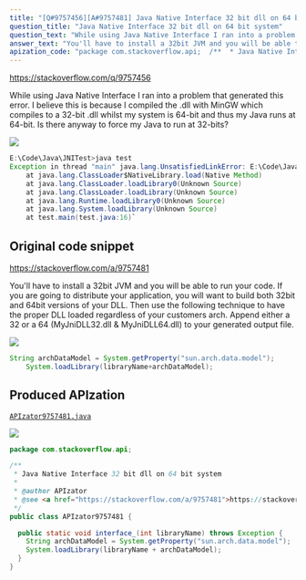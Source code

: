 ```yaml
---
title: "[Q#9757456][A#9757481] Java Native Interface 32 bit dll on 64 bit system"
question_title: "Java Native Interface 32 bit dll on 64 bit system"
question_text: "While using Java Native Interface I ran into a problem that generated this error. I believe this is because I compiled the .dll with MinGW which compiles to a 32-bit .dll whilst my system is 64-bit and thus my Java runs at 64-bit. Is there anyway to force my Java to run at 32-bits?"
answer_text: "You'll have to install a 32bit JVM and you will be able to run your code. If you are going to distribute your application, you will want to build both 32bit and 64bit versions of your DLL.  Then use the following technique to have the proper DLL loaded regardless of your customers arch.  Append either a 32 or a 64 (MyJniDLL32.dll & MyJniDLL64.dll) to your generated output file."
apization_code: "package com.stackoverflow.api;  /**  * Java Native Interface 32 bit dll on 64 bit system  *  * @author APIzator  * @see <a href=\"https://stackoverflow.com/a/9757481\">https://stackoverflow.com/a/9757481</a>  */ public class APIzator9757481 {    public static void interface_(int libraryName) throws Exception {     String archDataModel = System.getProperty(\"sun.arch.data.model\");     System.loadLibrary(libraryName + archDataModel);   } }"
---
```


https://stackoverflow.com/q/9757456

While using Java Native Interface I ran into a problem that generated this error. I believe this is because I compiled the .dll with MinGW which compiles to a 32-bit .dll whilst my system is 64-bit and thus my Java runs at 64-bit.
Is there anyway to force my Java to run at 32-bits?


<div class="code-logo"><img src="/stackoverflow.png" /></div>

```java
E:\Code\Java\JNITest>java test
Exception in thread "main" java.lang.UnsatisfiedLinkError: E:\Code\Java\JNITest\test.dll: Can't load IA 32-bit .dll on a AMD 64-bit platform
    at java.lang.ClassLoader$NativeLibrary.load(Native Method)
    at java.lang.ClassLoader.loadLibrary0(Unknown Source)
    at java.lang.ClassLoader.loadLibrary(Unknown Source)
    at java.lang.Runtime.loadLibrary0(Unknown Source)
    at java.lang.System.loadLibrary(Unknown Source)
    at test.main(test.java:16)`
```


## Original code snippet

https://stackoverflow.com/a/9757481

You&#x27;ll have to install a 32bit JVM and you will be able to run your code.
If you are going to distribute your application, you will want to build both 32bit and 64bit versions of your DLL.  Then use the following technique to have the proper DLL loaded regardless of your customers arch.  Append either a 32 or a 64 (MyJniDLL32.dll &amp; MyJniDLL64.dll) to your generated output file.

<div class="code-logo"><img src="/stackoverflow.png" /></div>

```java
String archDataModel = System.getProperty("sun.arch.data.model");
    System.loadLibrary(libraryName+archDataModel);
```

## Produced APIzation

[`APIzator9757481.java`](https://github.com/pasqualesalza/apization/raw/main/data/search/APIzator9757481.java)

<div class="code-logo"><img src="/apizator.png" /></div>

```java
package com.stackoverflow.api;

/**
 * Java Native Interface 32 bit dll on 64 bit system
 *
 * @author APIzator
 * @see <a href="https://stackoverflow.com/a/9757481">https://stackoverflow.com/a/9757481</a>
 */
public class APIzator9757481 {

  public static void interface_(int libraryName) throws Exception {
    String archDataModel = System.getProperty("sun.arch.data.model");
    System.loadLibrary(libraryName + archDataModel);
  }
}

```